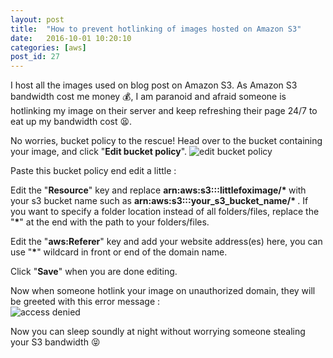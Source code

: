 ```yaml
---
layout: post
title:  "How to prevent hotlinking of images hosted on Amazon S3"
date:   2016-10-01 10:20:10
categories: [aws]
post_id: 27
---
```


I host all the images used on blog post on Amazon S3. As Amazon S3 bandwidth cost me money 💰, I am paranoid and afraid someone is hotlinking my image on their server and keep refreshing their page 24/7 to eat up my bandwidth cost 😫. 

No worries, bucket policy to the rescue! Head over to the bucket containing your image, and click "**Edit bucket policy**".
![edit bucket policy](https://littlefoximage.s3.amazonaws.com/post27/bucketpolicyhere.png)

Paste this bucket policy end edit a little :  
<script src="https://gist.github.com/cupnoodle/08aca05a051f17ada9e4a74c2d00cbd9.js"></script>  
  
Edit the "**Resource**" key and replace <strong>arn:aws:s3:::littlefoximage/* </strong> with your s3 bucket name such as <strong> arn:aws:s3:::your_s3_bucket_name/* </strong> . If you want to specify a folder location instead of all folders/files, replace the "<strong>*</strong>" at the end with the path to your folders/files.  

Edit the "**aws:Referer**" key and add your website address(es) here, you can use "<strong>*</strong>" wildcard in front or end of the domain name.  

Click "**Save**" when you are done editing.  

Now when someone hotlink your image on unauthorized domain, they will be greeted with this error message :  
![access denied](https://littlefoximage.s3.amazonaws.com/post27/access_denied.png)  

Now you can sleep soundly at night without worrying someone stealing your S3 bandwidth 😝